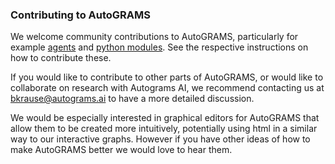 
### Contributing to AutoGRAMS

We welcome community contributions to AutoGRAMS, particularly for example [agents](contribute_agents.md) and [python modules](contribute_apis.md). See the respective instructions on how to contribute these.

If you would like to contribute to other parts of AutoGRAMS, or would like to collaborate on research with Autograms AI, we recommend contacting us at bkrause@autograms.ai to have a more detailed discussion. 

We would be especially interested in graphical editors for AutoGRAMS that allow them to be created more intuitively, potentially using html in a similar way to our interactive graphs. However if you have other ideas of how to make AutoGRAMS better we would love to hear them.